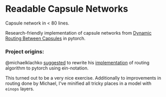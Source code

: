 # Readable Capsule Networks

Capsule network in < 80 lines.

Research-friendly implementation of capsule networks from [Dynamic Routing Between Capsules](https://papers.nips.cc/paper/6975-dynamic-routing-between-capsules.pdf)
in pytorch.


### Project origins:

@michaelklachko [suggested](https://github.com/arogozhnikov/einops/issues/53)
to rewrite 
his [implementation](https://github.com/michaelklachko/CapsNet/blob/master/capsnet_cifar.py#L68-L91) 
of routing algorithm to pytorch using ein-notation.

This turned out to be a very nice exercise. 
Additionally to improvements in routing done by Michael, 
I've minified all tricky places in a model with `einops` layers.   

